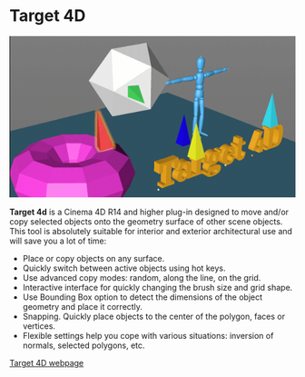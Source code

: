 # Target 4D

![](../.gitbook/assets/mikeudin-target4d-feutures_5.gif)

**Target 4d** is a Cinema 4D R14 and higher plug-in designed to move and/or copy selected objects onto the geometry surface of other scene objects. This tool is absolutely suitable for interior and exterior architectural use and will save you a lot of time:

* Place or copy objects on any surface.
* Quickly switch between active objects using hot keys.
* Use advanced copy modes: random, along the line, on the grid.
* Interactive interface for quickly changing the brush size and grid shape.
* Use Bounding Box option to detect the dimensions of the object geometry and place it correctly.
* Snapping. Quickly place objects to the center of the polygon, faces or vertices.
* Flexible settings help you cope with various situations: inversion of normals, selected polygons, etc.

[Target 4D webpage](http://mikeudin.net/product/target-4d/)  




